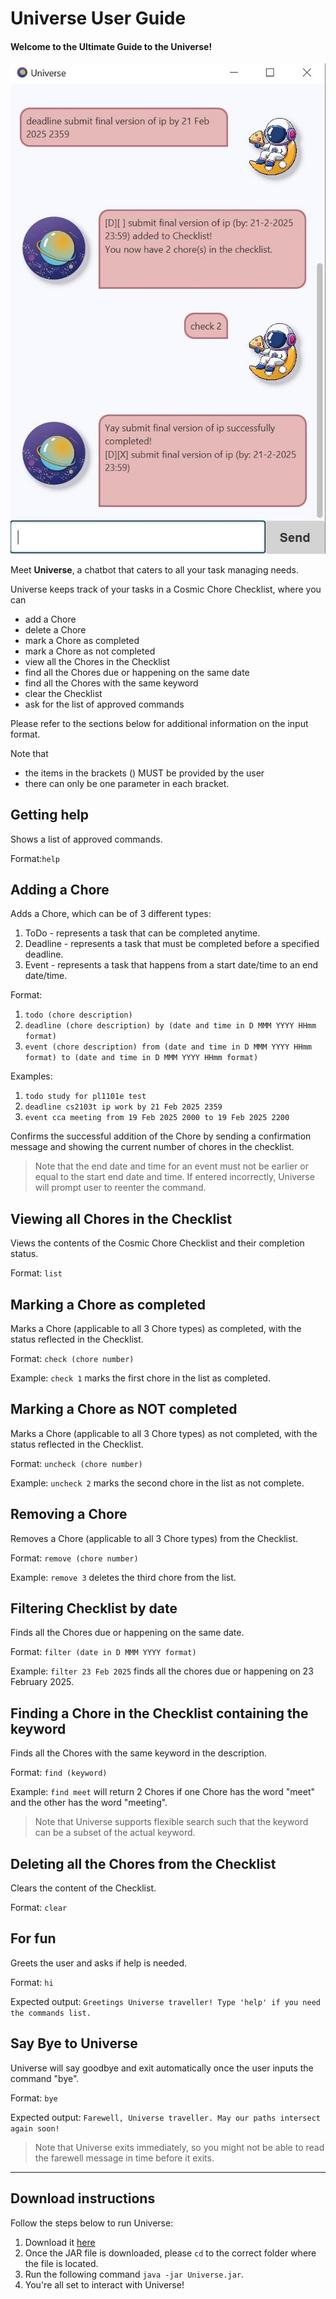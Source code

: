 # Universe User Guide
#### Welcome to the Ultimate Guide to the Universe!

![A screenshot of the Universe UI.](Ui.png)

Meet **Universe**, a chatbot that caters to all your task managing needs.

Universe keeps track of your tasks in a Cosmic Chore Checklist, where you can 
+ add a Chore
+ delete a Chore
+ mark a Chore as completed
+ mark a Chore as not completed
+ view all the Chores in the Checklist
+ find all the Chores due or happening on the same date
+ find all the Chores with the same keyword
+ clear the Checklist
+ ask for the list of approved commands

Please refer to the sections below for additional information on the input format.

Note that 
+ the items in the brackets () MUST be provided by the user
+ there can only be one parameter in each bracket.

## Getting help
Shows a list of approved commands.

Format:`help`

## Adding a Chore
Adds a Chore, which can be of 3 different types:
1. ToDo - represents a task that can be completed anytime.
2. Deadline - represents a task that must be completed before a specified deadline.
3. Event - represents a task that happens from a start date/time to an end date/time.

Format: 
1. `todo (chore description)`
2. `deadline (chore description) by (date and time in D MMM YYYY HHmm format)`
3. `event (chore description) from (date and time in D MMM YYYY HHmm format) to (date and time in D MMM YYYY HHmm format)`

Examples: 
1. `todo study for pl1101e test`
2. `deadline cs2103t ip work by 21 Feb 2025 2359`
3. `event cca meeting from 19 Feb 2025 2000 to 19 Feb 2025 2200`

Confirms the successful addition of the Chore by sending a confirmation message
and showing the current number of chores in the checklist. 

> Note that the end date and time for an event must not be earlier or equal to the start end date and time. 
> If entered incorrectly, Universe will prompt user to reenter the command.

## Viewing all Chores in the Checklist
Views the contents of the Cosmic Chore Checklist and their completion status.

Format: `list`

## Marking a Chore as completed
Marks a Chore (applicable to all 3 Chore types) as completed, with the status reflected in the Checklist.

Format: `check (chore number)`

Example: `check 1` marks the first chore in the list as completed.

## Marking a Chore as NOT completed
Marks a Chore (applicable to all 3 Chore types) as not completed, 
with the status reflected in the Checklist.

Format: `uncheck (chore number)`

Example: `uncheck 2` marks the second chore in the list as not complete.

## Removing a Chore
Removes a Chore (applicable to all 3 Chore types) from the Checklist.

Format: `remove (chore number)`

Example: `remove 3` deletes the third chore from the list.

## Filtering Checklist by date
Finds all the Chores due or happening on the same date.

Format: `filter (date in D MMM YYYY format)`

Example: `filter 23 Feb 2025` finds all the chores due or happening on 23 February 2025.

## Finding a Chore in the Checklist containing the keyword
Finds all the Chores with the same keyword in the description.

Format: `find (keyword)`

Example: `find meet` will return 2 Chores if one Chore has the word "meet" and the other has the word "meeting".
> Note that Universe supports flexible search such that the keyword can be a subset of the actual keyword.

## Deleting all the Chores from the Checklist
Clears the content of the Checklist.

Format: `clear`

## For fun 
Greets the user and asks if help is needed.

Format: `hi`

Expected output: `Greetings Universe traveller! Type 'help' if you need the commands list.`

## Say Bye to Universe
Universe will say goodbye and exit automatically once the user inputs the command "bye".

Format: `bye`

Expected output: `Farewell, Universe traveller. May our paths intersect again soon!`

> Note that Universe exits immediately, so you might not be able to read the farewell message in time before it exits.

_______________________________________________________________________________________________________

## Download instructions
Follow the steps below to run Universe:
1. Download it [here](https://github.com/yuqing-tham/ip/releases/tag/A-LatestRelease)
2. Once the JAR file is downloaded, please `cd` to the correct folder where the file is located.
3. Run the following command `java -jar Universe.jar`.
4. You're all set to interact with Universe! 